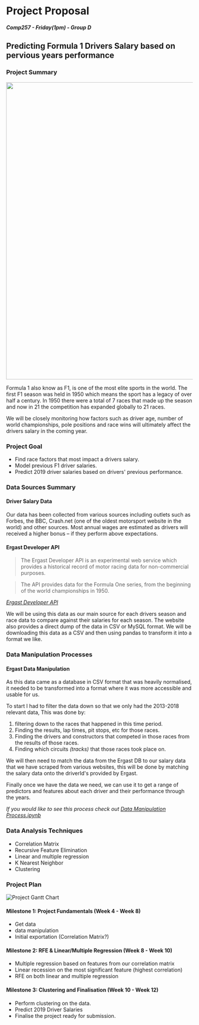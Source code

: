 # Project Proposal
***Comp257 - Friday(1pm) - Group D***

## Predicting Formula 1 Drivers Salary based on pervious years performance

### Project Summary

<img src="images/f1_logo_red.svg" width=800 />

Formula 1 also know as F1, is one of the most elite sports in the world. The first F1 season was held in 1950 which means the sport has a legacy of over half a century. In 1950 there were a total of 7 races that made up the season and now in 21 the competition has expanded globally to 21 races.

We will be closely monitoring how factors such as driver age, number of world championships, pole positions and race wins will ultimately affect the drivers salary in the coming year.

### Project Goal
- Find race factors that most impact a drivers salary.
- Model previous F1 driver salaries.
- Predict 2019 driver salaries based on drivers' previous performance.

### Data Sources Summary
#### Driver Salary Data
Our data has been collected from various sources including outlets such as Forbes, the BBC, Crash.net (one of the oldest motorsport website in the world) and other sources. Most annual wages are estimated as drivers will received a higher bonus – if they perform above expectations.

#### Ergast Developer API
> The Ergast Developer API is an experimental web service which provides a historical record of motor racing data for non-commercial purposes.

> The API provides data for the Formula One series, from the beginning of the world championships in 1950.

*[Ergast Developer API](http://ergast.com/mrd/?fbclid=IwAR1giD7DxhujDLdjom8lL1WDPRCjpK2LVBegBVZ8NldsKuaTjnY1ndtZI_I)*

We will be using this data as our main source for each drivers season and race data to compare against their salaries for each season. The website also provides a direct dump of the data in CSV or MySQL format. We will be downloading this data as a CSV and then using pandas to transform it into a format we like.

### Data Manipulation Processes
#### Ergast Data Manipulation
As this data came as a database in CSV format that was heavily normalised, it needed to be transformed into a format where it was more accessible and usable for us.

To start I had to filter the data down so that we only had the 2013-2018 relevant data, This was done by:
1. filtering down to the races that happened in this time period.
2. Finding the results, lap times, pit stops, etc for those races.
3. Finding the drivers and constructors that competed in those races from the results of those races.
4. Finding which circuits *(tracks)* that those races took place on.

We will then need to match the data from the Ergast DB to our salary data that we have scraped from various websites, this will be done by matching the salary data onto the driverId's provided by Ergast.

Finally once we have the data we need, we can use it to get a range of predictors and features about each driver and their performance through the years.

*If you would like to see this process check out [Data Manipulation Process.ipynb](https://github.com/MQCOMP257/data-science-project-comp_pract_02-fri-1pm-_group-d/blob/master/Data%20Manipulation%20Process.ipynb)*



### Data Analysis Techniques
- Correlation Matrix
- Recursive Feature Elimination
- Linear and multiple regression
- K Nearest Neighbor
- Clustering

### Project Plan
![Project Gantt Chart](images/projectganttchart.png)

#### Milestone 1: Project Fundamentals (Week 4 - Week 8)
- Get data
- data manipulation
- Initial exportation (Correlation Matrix?)

#### Milestone 2: RFE & Linear/Multiple Regression (Week 8 - Week 10)
- Multiple regression based on features from our correlation matrix
- Linear recession on the most significant feature (highest correlation)
- RFE on both linear and multiple regression

#### Milestone 3: Clustering and Finalisation (Week 10 - Week 12)
- Perform clustering on the data.
- Predict 2019 Driver Salaries
- Finalise the project ready for submission.
